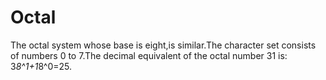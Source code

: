 # Octal
The octal system whose base is eight,is similar.The character set consists of numbers 0 to 7.The decimal equivalent of the octal number 31 is: 3*8^1+1*8^0=25.